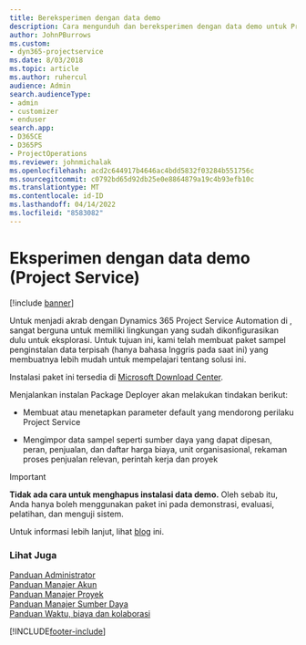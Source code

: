 ```yaml
---
title: Bereksperimen dengan data demo
description: Cara mengunduh dan bereksperimen dengan data demo untuk Project Service Automation.
author: JohnPBurrows
ms.custom:
- dyn365-projectservice
ms.date: 8/03/2018
ms.topic: article
ms.author: ruhercul
audience: Admin
search.audienceType:
- admin
- customizer
- enduser
search.app:
- D365CE
- D365PS
- ProjectOperations
ms.reviewer: johnmichalak
ms.openlocfilehash: acd2c644917b4646ac4bdd5832f03284b551756c
ms.sourcegitcommit: c0792bd65d92db25e0e8864879a19c4b93efb10c
ms.translationtype: MT
ms.contentlocale: id-ID
ms.lasthandoff: 04/14/2022
ms.locfileid: "8583082"
---
```

# <a name="experiment-with-demo-data-project-service"></a>Eksperimen dengan data demo (Project Service)

[!include [banner](../includes/psa-now-project-operations.md)]

Untuk menjadi akrab dengan Dynamics 365 Project Service Automation di , sangat berguna untuk memiliki lingkungan yang sudah dikonfigurasikan dulu untuk eksplorasi. Untuk tujuan ini, kami telah membuat paket sampel penginstalan data terpisah (hanya bahasa Inggris pada saat ini) yang membuatnya lebih mudah untuk mempelajari tentang solusi ini. 

Instalasi paket ini tersedia di [Microsoft Download Center](https://go.microsoft.com/fwlink/?linkid=859966).  

Menjalankan instalan Package Deployer akan melakukan tindakan berikut: 
  
-   Membuat atau menetapkan parameter default yang mendorong perilaku Project Service  
  
-   Mengimpor data sampel seperti sumber daya yang dapat dipesan, peran, penjualan, dan daftar harga biaya, unit organisasional, rekaman proses penjualan relevan, perintah kerja dan proyek    
  
> [!IMPORTANT]
> **Tidak ada cara untuk menghapus instalasi data demo.** Oleh sebab itu, Anda hanya boleh menggunakan paket ini pada demonstrasi, evaluasi, pelatihan, dan menguji sistem.

Untuk informasi lebih lanjut, lihat [blog](https://blogs.msdn.microsoft.com/crm/2017/10/24/microsoft-dynamics-365-for-field-service-and-project-service-automation-sample-data) ini.





  
### <a name="see-also"></a>Lihat Juga  
 [Panduan Administrator](../psa/admin-guide.md)   
 [Panduan Manajer Akun](../psa/account-manager-guide.md)   
 [Panduan Manajer Proyek](../psa/project-manager-guide.md)   
 [Panduan Manajer Sumber Daya](../psa/resource-manager-guide.md)   
 [Panduan Waktu, biaya dan kolaborasi](../psa/time-expense-collaboration-guide.md)


[!INCLUDE[footer-include](../includes/footer-banner.md)]
